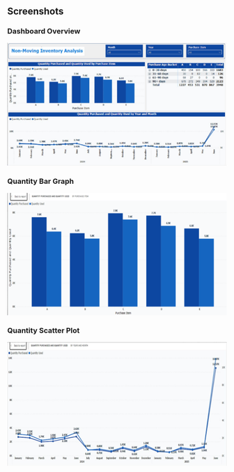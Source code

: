 ## Screenshots  

### Dashboard Overview 
![Purchased vs Used](https://github.com/SuperfiedStudd/Power-BI-Non-Moving-Inventory-App/blob/main/docs/dashboard_overview.png?raw=true)  

### Quantity Bar Graph  
![Quantity Bar Graph](https://github.com/SuperfiedStudd/Power-BI-Non-Moving-Inventory-App/blob/main/docs/quantitygraph.png?raw=true)  

### Quantity Scatter Plot  
![Quantity Scatter Plot](https://github.com/SuperfiedStudd/Power-BI-Non-Moving-Inventory-App/blob/main/docs/quantityplot.png?raw=true) 
